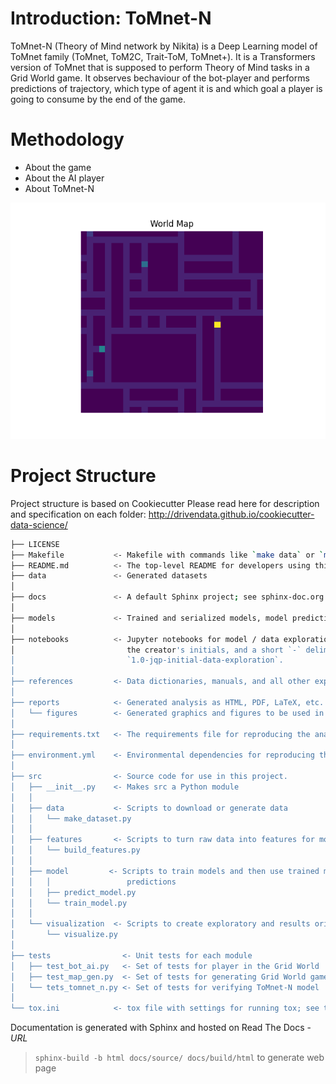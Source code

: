 # Introduction: ToMnet-N

ToMnet-N (Theory of Mind network by Nikita) is a Deep Learning model of ToMnet family (ToMnet, ToM2C, Trait-ToM, ToMnet+). It is a Transformers version of ToMnet that is supposed to perform Theory of Mind tasks in a Grid World game. It observes bechaviour of the bot-player and performs predictions of trajectory, which type of agent it is and which goal a player is going to consume by the end of the game. 

# Methodology

- About the game
- About the AI player
- About ToMnet-N

![Example of a Maze #1](Results/Initial_Map.png)

# Project Structure

Project structure is based on Cookiecutter 
Please read here for description and specification on each folder: http://drivendata.github.io/cookiecutter-data-science/ 

```bash
├── LICENSE
├── Makefile           <- Makefile with commands like `make data` or `make train`
├── README.md          <- The top-level README for developers using this project.
├── data               <- Generated datasets
│
├── docs               <- A default Sphinx project; see sphinx-doc.org for details
│
├── models             <- Trained and serialized models, model predictions, or model summaries
│
├── notebooks          <- Jupyter notebooks for model / data exploration. Naming convention is a number (for ordering),
│                         the creator's initials, and a short `-` delimited description, e.g.
│                         `1.0-jqp-initial-data-exploration`.
│
├── references         <- Data dictionaries, manuals, and all other explanatory materials.
│
├── reports            <- Generated analysis as HTML, PDF, LaTeX, etc.
│   └── figures        <- Generated graphics and figures to be used in reporting
│
├── requirements.txt   <- The requirements file for reproducing the analysis environment
│
├── environment.yml    <- Environmental dependencies for reproducing the analysis environment
│
├── src                <- Source code for use in this project.
│   ├── __init__.py    <- Makes src a Python module
│   │
│   ├── data           <- Scripts to download or generate data
│   │   └── make_dataset.py
│   │
│   ├── features       <- Scripts to turn raw data into features for modeling
│   │   └── build_features.py
│   │
│   ├── model         <- Scripts to train models and then use trained models to make
│   │   │                 predictions
│   │   ├── predict_model.py
│   │   └── train_model.py
│   │
│   └── visualization  <- Scripts to create exploratory and results oriented visualizations
│       └── visualize.py
│
├── tests                <- Unit tests for each module
│   ├── test_bot_ai.py   <- Set of tests for player in the Grid World
│   ├── test_map_gen.py  <- Set of tests for generating Grid World games or maps
│   └── tets_tomnet_n.py <- Set of tests for verifying ToMnet-N model
│
└── tox.ini            <- tox file with settings for running tox; see tox.readthedocs.io
```

Documentation is generated with Sphinx and hosted on Read The Docs - *URL*

> `sphinx-build -b html docs/source/ docs/build/html` to generate web page